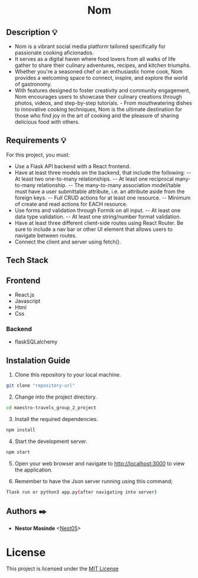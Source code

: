<h1 align="center">Nom</h1>

## Description :bulb:
- Nom is a vibrant social media platform tailored specifically for passionate cooking aficionados. 
- It serves as a digital haven where food lovers from all walks of life gather to share their culinary adventures, recipes, and kitchen triumphs. 
- Whether you're a seasoned chef or an enthusiastic home cook, Nom provides a welcoming space to connect, inspire, and explore the world of gastronomy. 
- With features designed to foster creativity and community engagement, Nom encourages users to showcase their culinary creations through photos, videos, and step-by-step tutorials. - From mouthwatering dishes to innovative cooking techniques, Nom is the ultimate destination for those who find joy in the art of cooking and the pleasure of sharing delicious food with others.

## Requirements :bulb:
For this project, you must:

- Use a Flask API backend with a React frontend.
- Have at least three models on the backend, that include the following:
-- At least two one-to-many relationships.
-- At least one reciprocal many-to-many relationship.
-- The many-to-many association model/table must have a user submittable attribute, i.e. an attribute aside from the foreign keys.
-- Full CRUD actions for at least one resource.
-- Minimum of create and read actions for EACH resource.
- Use forms and validation through Formik on all input.
-- At least one data type validation.
-- At least one string/number format validation.
- Have at least three different client-side routes using React Router. Be sure to include a nav bar or other UI element that allows users to navigate between routes.
- Connect the client and server using fetch().

## Tech Stack
## Frontend

- React.js
- Javascript
- Html
- Css

### Backend

- flaskSQLalchemy

## Instalation Guide

1. Clone this repository to your local machine.

```bash
git clone "repository-url"
```

2. Change into the project directory.

```bash
cd maestro-travels_group_2_project
```
3. Install the required dependencies.

```bash
npm install
```
4. Start the development server.

```bash
npm start
```
5. Open your web browser and navigate to [http://localhost:3000](http://localhost:3000) to view the application.

6. Remember to have the Json server running using this command;
```bash
flask run or python3 app.py(after navigating into server)
```

## Authors :black_nib:

- **Nestor Masinde** <[Nest05](https://github.com/Nest05)>

# License

This project is licensed under the [MIT License](LICENSE)